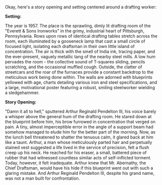 Okay, here's a story opening and setting centered around a drafting worker:

**Setting:**

The year is 1957. The place is the sprawling, dimly lit drafting room of the "Everett & Sons Ironworks" in the grimy, industrial heart of Pittsburgh, Pennsylvania. Rows upon rows of identical drafting tables stretch across the room, each illuminated by a gooseneck lamp that cast a small circle of focused light, isolating each draftsman in their own little island of concentration. The air is thick with the smell of India ink, tracing paper, and the ever-present, vaguely metallic tang of the nearby steel mills. A low hum pervades the room - the collective sound of T-squares sliding, pencils scratching, and the occasional muffled cough. Outside, the clatter of streetcars and the roar of the furnaces provide a constant backdrop to the meticulous work being done within. The walls are adorned with blueprints yellowed with age, charts detailing various iron and steel specifications, and a large, motivational poster featuring a robust, smiling steelworker wielding a sledgehammer.

**Story Opening:**

"Damn it all to hell," sputtered Arthur Reginald Pendelton III, his voice barely a whisper above the general hum of the drafting room. He stared down at the blueprint before him, his brow furrowed in concentration that verged on pain.  A tiny, almost imperceptible error in the angle of a support beam had somehow managed to elude him for the better part of the morning. Now, as the lunch bell threatened to shatter the tenuous calm, it glared back at him like a taunt. Arthur, a man whose meticulously parted hair and perpetually stained vest suggested a life lived in the service of precision, felt a flush creep up his neck. He reached for his eraser, a small, battered piece of rubber that had witnessed countless similar acts of self-inflicted torment. Today, however, it felt inadequate. Arthur knew that Mr. Abernathy, the Chief Draftsman, would have his hide if this blueprint went out with such a glaring mistake. And Arthur Reginald Pendelton III, despite his grand name, was not a man built for confrontation.
